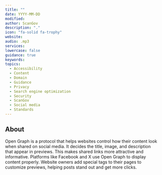 ```yaml
---
title: ""
date: YYYY-MM-DD
modified: 
author: ScanGov
description: "."
icon: "fa-solid fa-trophy"
website: 
audio: .mp3
services: 
lowercase: false
guidance: true
keywords: 
topics:
  - Accessibility
  - Content
  - Domain
  - Guidance
  - Privacy
  - Search engine optimization
  - Security
  - ScanGov
  - Social media
  - Standards
---
```


## About

Open Graph is a protocol that helps websites control how their content look when shared on social media. It decides the title, image, and description that appear in previews. This makes shared links more attractive and informative. Platforms like Facebook and X use Open Graph to display content properly. Website owners add special tags to their pages to customize previews, helping posts stand out and get more clicks.